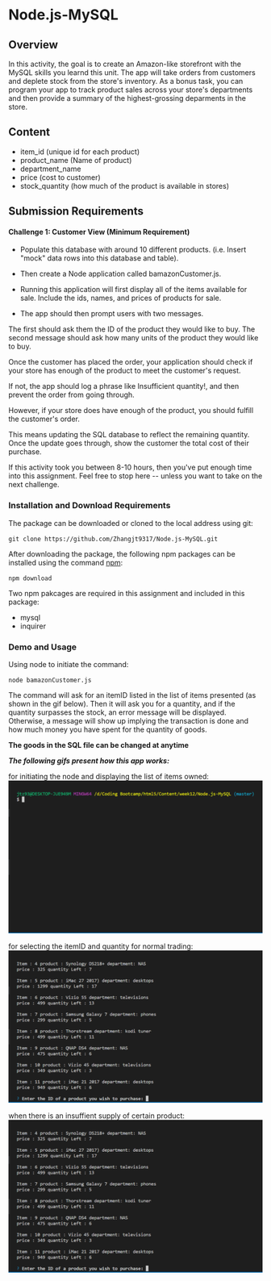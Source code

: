 # Node.js-MySQL

## Overview

In this activity, the goal is to create an Amazon-like storefront with the MySQL skills you learnd this unit. The app will take orders from customers and deplete stock from the store's inventory. As a bonus task, you can program your app to track product sales across your store's departments and then provide a summary of the highest-grossing deparments in the store.

## Content 

* item_id (unique id for each product)
* product_name (Name of product)
* department_name
* price (cost to customer)
* stock_quantity (how much of the product is available in stores)

## Submission Requirements

#### Challenge 1: Customer View (Minimum Requirement)

* Populate this database with around 10 different products. (i.e. Insert "mock" data rows into this database and table).

* Then create a Node application called bamazonCustomer.js. 

* Running this application will first display all of the items available for sale. Include the ids, names, and prices of products for sale.

* The app should then prompt users with two messages.

The first should ask them the ID of the product they would like to buy.
The second message should ask how many units of the product they would like to buy.

Once the customer has placed the order, your application should check if your store has enough of the product to meet the customer's request.

If not, the app should log a phrase like Insufficient quantity!, and then prevent the order from going through.

However, if your store does have enough of the product, you should fulfill the customer's order.

This means updating the SQL database to reflect the remaining quantity.
Once the update goes through, show the customer the total cost of their purchase.

If this activity took you between 8-10 hours, then you've put enough time into this assignment. Feel free to stop here -- unless you want to take on the next challenge.

### Installation and Download Requirements

The package can be downloaded or cloned to the local address using git:

```
git clone https://github.com/Zhangjt9317/Node.js-MySQL.git
```

After downloading the package, the following npm packages can be installed using the command [npm](https://docs.npmjs.com/):

```
npm download
```

Two npm pakcages are required in this assignment and included in this package:

* mysql
* inquirer

### Demo and Usage

Using node to initiate the command:

```
node bamazonCustomer.js
```

The command will ask for an itemID listed in the list of items presented (as shown in the gif below). Then it will ask you for a quantity, and if the quantity surpasses the stock, an error message will be displayed. Otherwise, a message will show up implying the transaction is done and how much money you have spent for the quantity of goods.

**The goods in the SQL file can be changed at anytime** 

***The following gifs present how this app works:***

for initiating the node and displaying the list of items owned:
![normal](./demo/display-stock.gif)

for selecting the itemID and quantity for normal trading:
![normal](./demo/normal.gif)

when there is an insuffient supply of certain product:
![insufficient-supply](./demo/insufficient-supply.gif)

